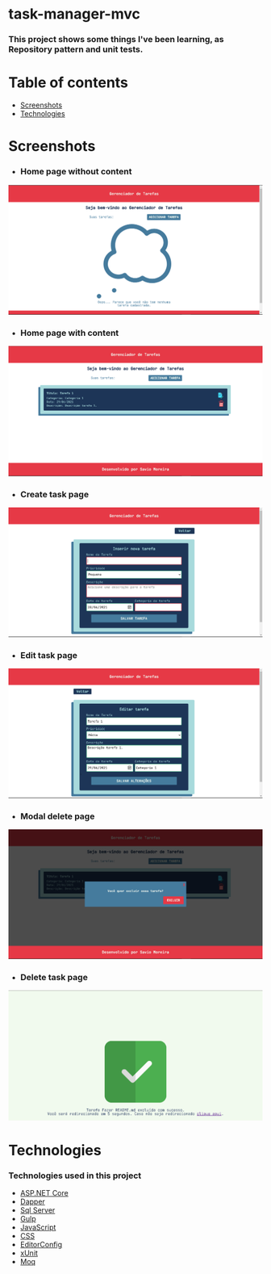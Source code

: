 # task-manager-mvc

### This project shows some things I've been learning, as Repository pattern and unit tests.

# Table of contents
- [Screenshots](#screenshots)
- [Technologies](#technologies)

# Screenshots

- ### Home page without content

![](/screenshots/home.png)

- ### Home page with content
![](/screenshots/homewithcontent.png)

- ### Create task page
![](screenshots/createtask.png)

- ### Edit task page
![](screenshots/edittask.png)

- ### Modal delete page
![](screenshots/modalhome.png)

- ### Delete task page
![](screenshots/deletetask.png)

# Technologies
### Technologies used in this project

- [ASP.NET Core](https://docs.microsoft.com/en-us/aspnet/core)
- [Dapper](https://dapper-tutorial.net/)
- [Sql Server](https://docs.microsoft.com/en-us/sql/sql-server)
- [Gulp](https://gulpjs.com/)
- [JavaScript](https://developer.mozilla.org/en-US/docs/Web/JavaScript/Guide/Introduction)
- [CSS](https://developer.mozilla.org/en-US/docs/Web/CSS)
- [EditorConfig](https://editorconfig.org/)
- [xUnit](https://xunit.net/)
- [Moq](https://github.com/moq/moq4)
